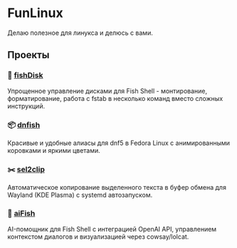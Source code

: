 # FunLinux

Делаю полезное для линукса и делюсь с вами.

## Проекты

### 💾 [fishDisk](./fishDisk)
Упрощенное управление дисками для Fish Shell - монтирование, форматирование, работа с fstab в несколько команд вместо сложных инструкций.

### 📦 [dnfish](./dnfish)
Красивые и удобные алиасы для dnf5 в Fedora Linux с анимированными коровками и яркими цветами.

### ✂️ [sel2clip](./sel2clip)
Автоматическое копирование выделенного текста в буфер обмена для Wayland (KDE Plasma) с systemd автозапуском.

### 🤖 [aiFish](./aiFish)
AI-помощник для Fish Shell с интеграцией OpenAI API, управлением контекстом диалогов и визуализацией через cowsay/lolcat.